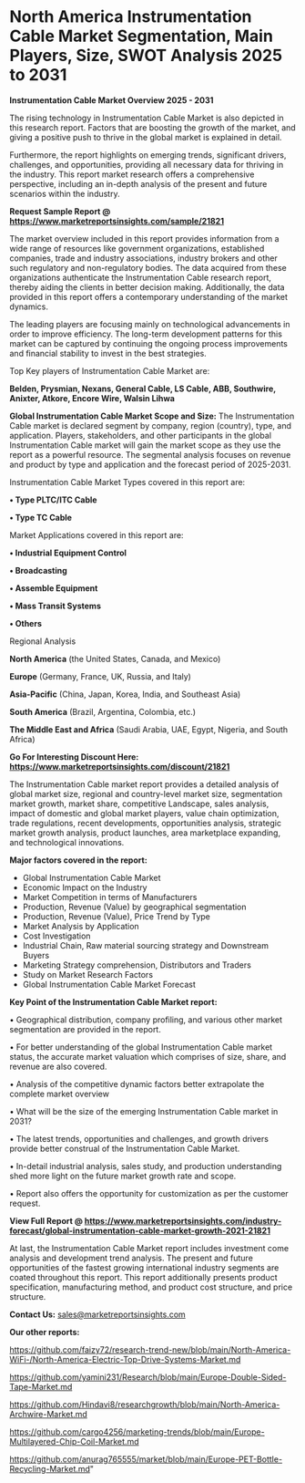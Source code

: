 # North America Instrumentation Cable Market Segmentation, Main Players, Size, SWOT Analysis 2025 to 2031

<Strong> Instrumentation Cable Market Overview 2025 - 2031</strong>

The rising technology in Instrumentation Cable Market is also depicted in this research report. Factors that are boosting the growth of the market, and giving a positive push to thrive in the global market is explained in detail.

Furthermore, the report highlights on emerging trends, significant drivers, challenges, and opportunities, providing all necessary data for thriving in the industry. This report market research offers a comprehensive perspective, including an in-depth analysis of the present and future scenarios within the industry.

<strong>Request Sample Report @ <a href=https://www.marketreportsinsights.com/sample/21821>https://www.marketreportsinsights.com/sample/21821</a></strong>

The market overview included in this report provides information from a wide range of resources like government organizations, established companies, trade and industry associations, industry brokers and other such regulatory and non-regulatory bodies. The data acquired from these organizations authenticate the Instrumentation Cable research report, thereby aiding the clients in better decision making. Additionally, the data provided in this report offers a contemporary understanding of the market dynamics.

The leading players are focusing mainly on technological advancements in order to improve efficiency. The long-term development patterns for this market can be captured by continuing the ongoing process improvements and financial stability to invest in the best strategies.

Top Key players of Instrumentation Cable Market are:

<strong>Belden, Prysmian, Nexans, General Cable, LS Cable, ABB, Southwire, Anixter, Atkore, Encore Wire, Walsin Lihwa</strong>

<strong><b>Global Instrumentation Cable Market Scope and Size:</b></strong>
The Instrumentation Cable market is declared segment by company, region (country), type, and application. Players, stakeholders, and other participants in the global Instrumentation Cable market will gain the market scope as they use the report as a powerful resource. The segmental analysis focuses on revenue and product by type and application and the forecast period of 2025-2031.

Instrumentation Cable Market Types covered in this report are:

<strong>• Type PLTC/ITC Cable

• Type TC Cable</strong>

Market Applications covered in this report are:

<strong>• Industrial Equipment Control

• Broadcasting

• Assemble Equipment

• Mass Transit Systems

• Others</strong> 

Regional Analysis

<strong>North America</strong> (the United States, Canada, and Mexico)

<strong>Europe</strong> (Germany, France, UK, Russia, and Italy)

<strong>Asia-Pacific</strong> (China, Japan, Korea, India, and Southeast Asia)

<strong>South America</strong> (Brazil, Argentina, Colombia, etc.)

<strong>The Middle East and Africa</strong> (Saudi Arabia, UAE, Egypt, Nigeria, and South Africa)

<strong>Go For Interesting Discount Here: <a href=https://www.marketreportsinsights.com/discount/21821>https://www.marketreportsinsights.com/discount/21821</a></strong>

The Instrumentation Cable market report provides a detailed analysis of global market size, regional and country-level market size, segmentation market growth, market share, competitive Landscape, sales analysis, impact of domestic and global market players, value chain optimization, trade regulations, recent developments, opportunities analysis, strategic market growth analysis, product launches, area marketplace expanding, and technological innovations.

<strong><b>Major factors covered in the report:</b></strong>
<ul>
  <li>Global Instrumentation Cable Market </li>
  <li>Economic Impact on the Industry</li>
  <li>Market Competition in terms of Manufacturers</li>
  <li>Production, Revenue (Value) by geographical segmentation</li>
  <li>Production, Revenue (Value), Price Trend by Type</li>
  <li>Market Analysis by Application</li>
  <li>Cost Investigation</li>
  <li>Industrial Chain, Raw material sourcing strategy and Downstream Buyers</li>
  <li>Marketing Strategy comprehension, Distributors and Traders</li>
  <li>Study on Market Research Factors</li>
  <li>Global Instrumentation Cable Market Forecast</li>
</ul>

<strong><b>Key Point of the Instrumentation Cable Market report:</b></strong>

• Geographical distribution, company profiling, and various other market segmentation are provided in the report.

• For better understanding of the global Instrumentation Cable market status, the accurate market valuation which comprises of size, share, and revenue are also covered.

• Analysis of the competitive dynamic factors better extrapolate the complete market overview

• What will be the size of the emerging Instrumentation Cable market in 2031?

• The latest trends, opportunities and challenges, and growth drivers provide better construal of the Instrumentation Cable Market.

• In-detail industrial analysis, sales study, and production understanding shed more light on the future market growth rate and scope.

• Report also offers the opportunity for customization as per the customer request.

<strong><b>View Full Report @ <a href=https://www.marketreportsinsights.com/industry-forecast/global-instrumentation-cable-market-growth-2021-21821>https://www.marketreportsinsights.com/industry-forecast/global-instrumentation-cable-market-growth-2021-21821</a></b></strong>


At last, the Instrumentation Cable Market report includes investment come analysis and development trend analysis. The present and future opportunities of the fastest growing international industry segments are coated throughout this report. This report additionally presents product specification, manufacturing method, and product cost structure, and price structure.

<strong>Contact Us:</strong>
sales@marketreportsinsights.com

<strong>Our other reports:</strong>

<a href=https://github.com/faizy72/research-trend-new/blob/main/North-America-WiFi-/North-America-Electric-Top-Drive-Systems-Market.md>https://github.com/faizy72/research-trend-new/blob/main/North-America-WiFi-/North-America-Electric-Top-Drive-Systems-Market.md</a>

<a href=https://github.com/yamini231/Research/blob/main/Europe-Double-Sided-Tape-Market.md>https://github.com/yamini231/Research/blob/main/Europe-Double-Sided-Tape-Market.md</a>

<a href=https://github.com/Hindavi8/researchgrowth/blob/main/North-America-Archwire-Market.md>https://github.com/Hindavi8/researchgrowth/blob/main/North-America-Archwire-Market.md</a>

<a href=https://github.com/cargo4256/marketing-trends/blob/main/Europe-Multilayered-Chip-Coil-Market.md>https://github.com/cargo4256/marketing-trends/blob/main/Europe-Multilayered-Chip-Coil-Market.md</a>

<a href=https://github.com/anurag765555/market/blob/main/Europe-PET-Bottle-Recycling-Market.md>https://github.com/anurag765555/market/blob/main/Europe-PET-Bottle-Recycling-Market.md</a>"
